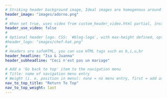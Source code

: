 ```yaml
---
# Striking header background image, Ideal images are homogenous around the centre and contrasting to the text. Non-ideal images can use `title_guard`
header_image: "images/adorno.png"
#
# When set true, uses video from custom_header_video.html partial, instead of header_image
header_use_video: false
#
# Optional header logo. CSS: `#blog-logo`, with max-height defined, optimize to prevent scaling
#header_logo: "images/chef-hat.png"
#
# Headers are safeHTML, you can use HTML tags such as b,i,u,br
header_headline: "Isa & Juanma"
header_subheadline: "Ceci n'est pas un mariage"

# Add a 'Go back to top' item to the navigation menu
# Title: name of navigation menu entry
# Weight (i. e. position in menu): none = no menu entry, first = add as first entry, last = ad as last entry
nav_to_top_title: "Return To Top"
nav_to_top_weight: last
---
```


